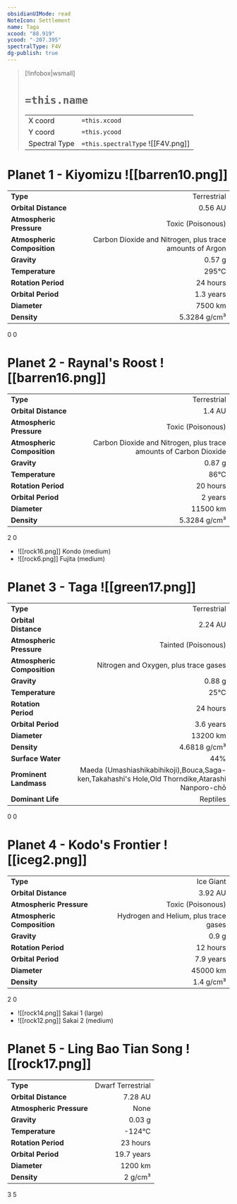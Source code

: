 ```yaml
---
obsidianUIMode: read
NoteIcon: Settlement
name: Taga
xcood: "88.919"
ycood: "-207.395"
spectralType: F4V
dg-publish: true
---
```

> [!infobox|wsmall]
> # `=this.name`
> | | |
> | - | - |
> | X coord | `=this.xcood` |
> | Y coord| `=this.ycood` |
> | Spectral Type | `=this.spectralType` ![[F4V.png]] |

# Planet 1 - Kiyomizu ![[barren10.png]]
|                             |                           |
| --------------------------- | -------------------------:|
| **Type**                    |             Terrestrial |
| **Orbital Distance**        |   0.56 AU |
| **Atmospheric Pressure**    |       Toxic (Poisonous) |
| **Atmospheric Composition** |      Carbon Dioxide and Nitrogen, plus trace amounts of Argon |
| **Gravity**                 |        0.57 g |
| **Temperature**             |    295°C |
| **Rotation Period**         |  24 hours |
| **Orbital Period** | 1.3 years |
| **Diameter**                |      7500 km | 
| **Density**                 |    5.3284 g/cm³ |



0
0



# Planet 2 - Raynal's Roost ![[barren16.png]]
|                             |                           |
| --------------------------- | -------------------------:|
| **Type**                    |             Terrestrial |
| **Orbital Distance**        |   1.4 AU |
| **Atmospheric Pressure**    |       Toxic (Poisonous) |
| **Atmospheric Composition** |      Carbon Dioxide and Nitrogen, plus trace amounts of Carbon Dioxide |
| **Gravity**                 |        0.87 g |
| **Temperature**             |    86°C |
| **Rotation Period**         |  20 hours |
| **Orbital Period** | 2 years |
| **Diameter**                |      11500 km | 
| **Density**                 |    5.3284 g/cm³ |



2
0

- ![[rock16.png]] Kondo (medium)
- ![[rock6.png]] Fujita (medium)


# Planet 3 - Taga ![[green17.png]]
|                             |                           |
| --------------------------- | -------------------------:|
| **Type**                    |             Terrestrial |
| **Orbital Distance**        |   2.24 AU |
| **Atmospheric Pressure**    |       Tainted (Poisonous) |
| **Atmospheric Composition** |      Nitrogen and Oxygen, plus trace gases |
| **Gravity**                 |        0.88 g |
| **Temperature**             |    25°C |
| **Rotation Period**         |  24 hours |
| **Orbital Period** | 3.6 years |
| **Diameter**                |      13200 km | 
| **Density**                 |    4.6818 g/cm³ |
| **Surface Water**           |           44% | 
| **Prominent Landmass**      |         Maeda (Umashiashikabihikoji),Bouca,Saga-ken,Takahashi's Hole,Old Thorndike,Atarashi Nanporo-chō | 
| **Dominant Life**           |         Reptiles |



0
0



# Planet 4 - Kodo's Frontier ![[iceg2.png]]
|                             |                           |
| --------------------------- | -------------------------:|
| **Type**                    |             Ice Giant |
| **Orbital Distance**        |   3.92 AU |
| **Atmospheric Pressure**    |       Toxic (Poisonous) |
| **Atmospheric Composition** |      Hydrogen and Helium, plus trace gases |
| **Gravity**                 |        0.9 g |
| **Rotation Period**         |  12 hours |
| **Orbital Period** | 7.9 years |
| **Diameter**                |      45000 km | 
| **Density**                 |    1.4 g/cm³ |



2
0

- ![[rock14.png]] Sakai 1 (large)
- ![[rock12.png]] Sakai 2 (medium)


# Planet 5 - Ling Bao Tian Song ![[rock17.png]]
|                             |                           |
| --------------------------- | -------------------------:|
| **Type**                    |             Dwarf Terrestrial |
| **Orbital Distance**        |   7.28 AU |
| **Atmospheric Pressure**    |       None |
| **Gravity**                 |        0.03 g |
| **Temperature**             |    -124°C |
| **Rotation Period**         |  23 hours |
| **Orbital Period** | 19.7 years |
| **Diameter**                |      1200 km | 
| **Density**                 |    2 g/cm³ |



3
5



